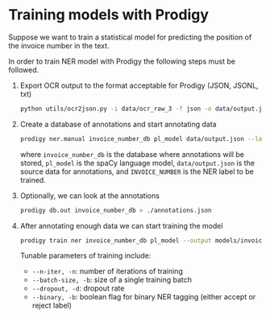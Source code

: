 # Training models with Prodigy

Suppose we want to train a statistical model for predicting the position of the invoice number in the text.

In order to train NER model with Prodigy the following steps must be followed.

1. Export OCR output to the format acceptable for Prodigy (JSON, JSONL, txt)

    ```bash
    python utils/ocr2json.py -i data/ocr_raw_3 -f json -o data/output.json
    ```

2. Create a database of annotations and start annotating data

    ```bash
    prodigy ner.manual invoice_number_db pl_model data/output.json --label INVOICE_NUMBER
    ```

    where `invoice_number_db` is the database where annotations will be stored, `pl_model` is the 
    spaCy language model, `data/output.json` is the source data for annotations, and `INVOICE_NUMBER`
    is the NER label to be trained.

3. Optionally, we can look at the annotations

    ```bash
    prodigy db.out invoice_number_db > ./annotations.json
    ``` 
   
4. After annotating enough data we can start training the model

    ```bash
    prodigy train ner invoice_number_db pl_model --output models/invoice_number_model 
    ```
   
   Tunable parameters of training include:
   - `--n-iter, -n`: number of iterations of training
   - `--batch-size, -b`: size of a single training batch
   - `--dropout, -d`: dropout rate
   - `--binary, -b`: boolean flag for binary NER tagging (either accept or reject label)
